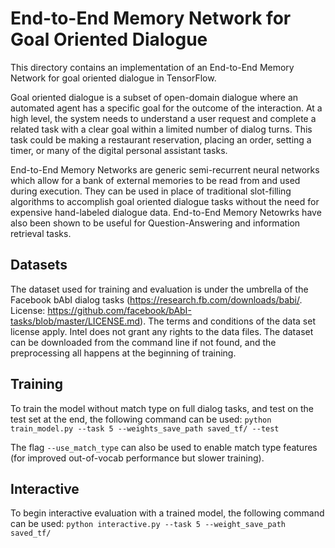 # End-to-End Memory Network for Goal Oriented Dialogue
This directory contains an implementation of an End-to-End Memory Network for goal oriented dialogue in TensorFlow. 

Goal oriented dialogue is a subset of open-domain dialogue where an automated agent has a specific goal for the outcome of the interaction. At a high level, the system needs to understand a user request and complete a related task with a clear goal within a limited number of dialog turns. This task could be making a restaurant reservation, placing an order, setting a timer, or many of the digital personal assistant tasks.

End-to-End Memory Networks are generic semi-recurrent neural networks which allow for a bank of external memories to be read from and used during execution. They can be used in place of traditional slot-filling algorithms to accomplish goal oriented dialogue tasks without the need for expensive hand-labeled dialogue data. End-to-End Memory Netowrks have also been shown to be useful for Question-Answering and information retrieval tasks. 

## Datasets 
The dataset used for training and evaluation is under the umbrella of the Facebook bAbI dialog tasks (https://research.fb.com/downloads/babi/. License: https://github.com/facebook/bAbI-tasks/blob/master/LICENSE.md). The terms and conditions of the data set license apply. Intel does not grant any rights to the data files. The dataset can be downloaded from the command line if not found, and the preprocessing all happens at the beginning of training.

## Training
To train the model without match type on full dialog tasks, and test on the test set at the end, the following command can be used:
`python train_model.py --task 5 --weights_save_path saved_tf/ --test`

The flag `--use_match_type` can also be used to enable match type features (for improved out-of-vocab performance but slower training).

## Interactive 
To begin interactive evaluation with a trained model, the following command can be used:
`python interactive.py --task 5 --weight_save_path saved_tf/`

